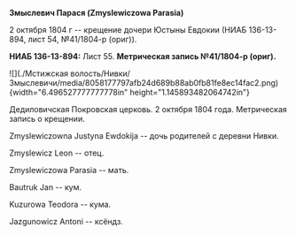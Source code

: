 **Змыслевич Парася (Zmyslewiczowa Parasia)**

2 октября 1804 г -- крещение дочери Юстыны Евдокии (НИАБ 136-13-894,
лист 54, №41/1804-р (ориг)).

**НИАБ 136-13-894:** Лист 55. **Метрическая запись №41/1804-р (ориг).**

![](./Мстижская волость/Нивки/Змыслевичи/media/8058177797afb24d689b88ab0fb81fe8ec14fac2.png){width="6.496527777777778in"
height="1.145893482064742in"}

Дедиловичская Покровская церковь. 2 октября 1804 года. Метрическая
запись о крещении.

Zmyslewiczowna Justyna Ewdokija -- дочь родителей с деревни Нивки.

Zmyslewicz Leon -- отец.

Zmyslewiczowa Parasia -- мать.

Bautruk Jan -- кум.

Kuzurowa Teodora -- кума.

Jazgunowicz Antoni -- ксёндз.
